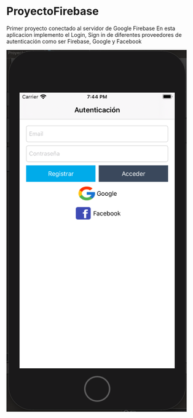 # ProyectoFirebase
Primer proyecto conectado al servidor de Google Firebase
En esta aplicacion implemento el Login, Sign in de diferentes proveedores de autenticación como ser Firebase, Google y Facebook

![](ProyectoFirebase/Assets.xcassets/Captura%20de%20Pantalla%202020-06-30%20a%20la(s)%2019.44.50.png)
